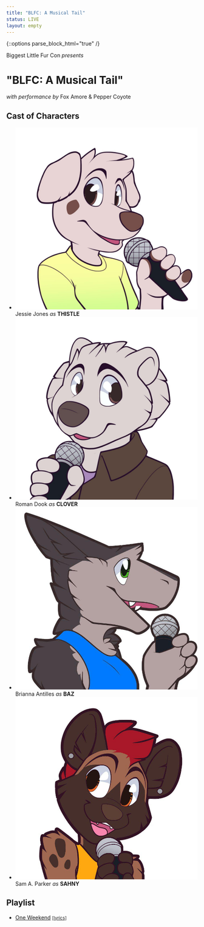 ```yaml
---
title: "BLFC: A Musical Tail"
status: LIVE
layout: empty
---
```

{::options parse_block_html="true" /}

<div id="titlecard">
Biggest Little Fur Con
<em>presents</em>
<h1>"BLFC: A Musical Tail"</h1>
<em>with performance by</em>
Fox Amore &amp; Pepper Coyote
</div>

<div id="card-characters-container" class="one-full bg-three textcenter">
<h2>Cast of Characters</h2>

<ul id="card-characters">
	<li>
		<img src="/assets/theme/art-thistle.jpg">
		Jessie Jones
		<em>as</em>
		<strong>THISTLE</strong>
	</li>
	<li>
		<img src="/assets/theme/art-clover.jpg">
		Roman Dook
		<em>as</em>
		<strong>CLOVER</strong>
	</li>
	<li>
		<img src="/assets/theme/art-baz.jpg">
		Brianna Antilles
		<em>as</em>
		<strong>BAZ</strong>
	</li>
	<li>
		<img src="/assets/theme/art-sahny.jpg">
		Sam A. Parker
		<em>as</em>
		<strong>SAHNY</strong>
	</li>
</ul>
<div class="clear"></div>
</div>

<div id="card-playlist" class="one-full">
<h2>Playlist</h2>
<ul>
	<li><a href="http://www.furaffinity.net/view/26022927/" target="_blank">One Weekend</a> <small><a href="/music/one-weekend">[lyrics]</a></small></li>
</ul>

<div class="clear"></div>
</div>